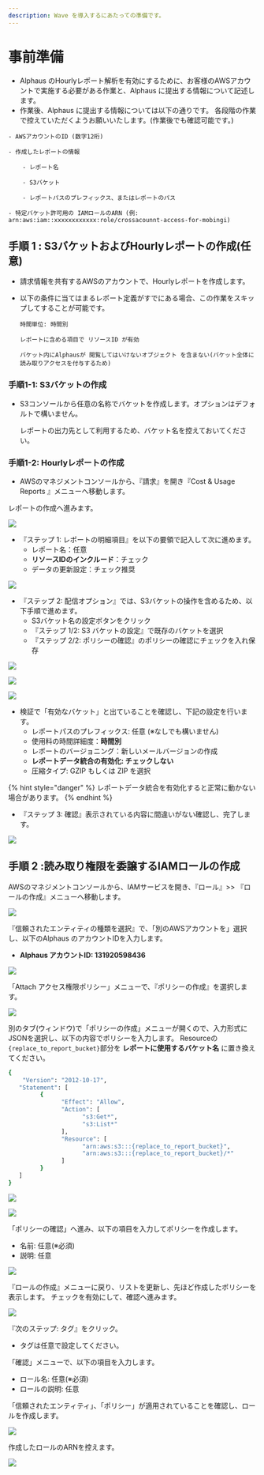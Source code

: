```yaml
---
description: Wave を導入するにあたっての準備です。
---
```


# 事前準備

* Alphaus のHourlyレポート解析を有効にするために、お客様のAWSアカウントで実施する必要がある作業と、Alphaus に提出する情報について記述します。
* 作業後、Alphaus に提出する情報については以下の通りです。 各段階の作業で控えていただくようお願いいたします。\(作業後でも確認可能です。\)

```text
- AWSアカウントのID (数字12桁)

- 作成したレポートの情報

    - レポート名

    - S3バケット

    - レポートパスのプレフィックス、またはレポートのパス

- 特定バケット許可用の IAMロールのARN (例: arn:aws:iam::xxxxxxxxxxxx:role/crossacounnt-access-for-mobingi)
```

## 手順 1 : S3バケットおよびHourlyレポートの作成\(任意\)  <a id="step1"></a>

* 請求情報を共有するAWSのアカウントで、Hourlyレポートを作成します。
* 以下の条件に当てはまるレポート定義がすでにある場合、この作業をスキップしてすることが可能です。

  `時間単位: 時間別`

  `レポートに含める項目で リソースID が有効`

  `バケット内にAlphausが 閲覧してはいけないオブジェクト を含まない(バケット全体に読み取りアクセスを付与するため)`

### 手順1-1: **S3バケットの作成**

* S3コンソールから任意の名称でバケットを作成します。オプションはデフォルトで構いません。

  レポートの出力先として利用するため、バケット名を控えておいてください。

### 手順1-2: **Hourlyレポートの作成**

* AWSのマネジメントコンソールから、『請求』を開き『Cost & Usage Reports 』メニューへ移動します。

レポートの作成へ進みます。

![](../.gitbook/assets/billing_management_console.png)

* 『ステップ 1: レポートの明細項目』を以下の要領で記入して次に進めます。
  * レポート名：任意
  * **リソースIDのインクルード**：チェック
  * データの更新設定：チェック推奨

![](../.gitbook/assets/ming-cheng-wei-she-ding-7.png)

* 『ステップ 2: 配信オプション』では、S3バケットの操作を含めるため、以下手順で進めます。
  * S3バケット名の設定ボタンをクリック
  * 『ステップ 1/2: S3 バケットの設定』で既存のバケットを選択
  * 『ステップ 2/2: ポリシーの確認』のポリシーの確認にチェックを入れ保存

![](../.gitbook/assets/billing_management_console-3.png)

![](../.gitbook/assets/billing_management_console-4.png)

![](../.gitbook/assets/billing_management_console-5.png)

* 検証で「有効なバケット」と出ていることを確認し、下記の設定を行います。
  * レポートパスのプレフィックス: 任意 \(※なしでも構いません\)
  * 使用料の時間詳細度：**時間別**
  * レポートのバージョニング：新しいメールバージョンの作成
  * **レポートデータ統合の有効化: チェックしない**
  * 圧縮タイプ: GZIP もしくは ZIP を選択

{% hint style="danger" %}
レポートデータ統合を有効化すると正常に動かない場合があります。
{% endhint %}

* 『ステップ 3: 確認』表示されている内容に間違いがない確認し、完了します。

![](../.gitbook/assets/sukurnshotto-2019-06-14-144714.png)

## 手順 2 :読み取り権限を委譲するIAMロールの作成  <a id="step2"></a>

AWSのマネジメントコンソールから、IAMサービスを開き、『ロール』&gt;&gt; 『ロールの作成』メニューへ移動します。

![](../.gitbook/assets/iam_management_console-2.png)

『信頼されたエンティティの種類を選択』で、「別のAWSアカウントを」選択し、以下のAlphaus のアカウントIDを入力します。

* **Alphaus アカウントID: 131920598436**

![](../.gitbook/assets/iam_management_console-3.png)

「Attach アクセス権限ポリシー」メニューで、『ポリシーの作成』を選択します。

![](../.gitbook/assets/iam_management_console-4.png)

別のタブ\(ウィンドウ\)で「ポリシーの作成」メニューが開くので、入力形式にJSONを選択し、以下の内容でポリシーを入力します。 Resourceの`{replace_to_report_bucket}`部分を **レポートに使用するバケット名** に置き換えてください。

```bash
{
    "Version": "2012-10-17",
   "Statement": [
         {
               "Effect": "Allow",
               "Action": [
                     "s3:Get*",
                     "s3:List*"
               ],
               "Resource": [
                     "arn:aws:s3:::{replace_to_report_bucket}",
                     "arn:aws:s3:::{replace_to_report_bucket}/*"
               ]
         }
   ]
}
```

![](../.gitbook/assets/iam_management_console-5.png)

![](../.gitbook/assets/iam_management_console-6.png)

「ポリシーの確認」へ進み、以下の項目を入力してポリシーを作成します。

* 名前: 任意\(※必須\)
* 説明: 任意

![](../.gitbook/assets/iam_management_console-7.png)

『ロールの作成』メニューに戻り、リストを更新し、先ほど作成したポリシーを表示します。 チェックを有効にして、確認へ進みます。

![](../.gitbook/assets/iam_management_console.png)

『次のステップ: タグ』をクリック。

* タグは任意で設定してください。

「確認」メニューで、以下の項目を入力します。

* ロール名: 任意\(※必須\)
* ロールの説明: 任意

「信頼されたエンティティ」、「ポリシー」が適用されていることを確認し、ロールを作成します。

![](../.gitbook/assets/iam_management_console-9.png)

作成したロールのARNを控えます。

![](../.gitbook/assets/iam_management_console-10.png)

